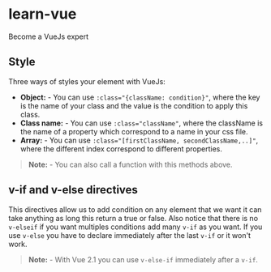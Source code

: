 # learn-vue
Become a VueJs expert

## Style
Three ways of styles your element with VueJs:
- **Object:** - You can use `:class="{className: condition}"`, where the key is the name of your class and the value is the condition to apply this class.
- **Class name:** - You can use `:class="className"`, where the className is the name of a property which correspond to a name in your css file.
- **Array:** - You can use `:class="[firstClassName, secondClassName,..]"`, where the different index correspond to different properties.
> **Note:** - You can also call a function with this methods above.

## v-if and v-else directives
This directives allow us to add condition on any element that we want it can take anything as long this return a true or false. Also notice that there is no `v-elseif` if you want multiples conditions add many `v-if` as you want. If you use `v-else` you have to declare immediately after the last `v-if` or it won't work.
> **Note:** - With Vue 2.1 you can use `v-else-if` immediately after a `v-if`.